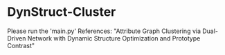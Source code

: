 # DynStruct-Cluster
Please run the 'main.py'
References: "Attribute Graph Clustering via Dual-Driven Network with Dynamic Structure Optimization and Prototype Contrast"
